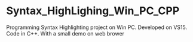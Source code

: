 # Syntax_HighLighing_Win_PC_CPP
Programming Syntax Highlighting project on Win PC. Developed on VS15. Code in C++. With a small demo on web brower
